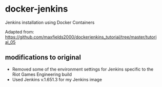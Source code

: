 # docker-jenkins
Jenkins installation using Docker Containers

Adapted from: https://github.com/maxfields2000/dockerjenkins_tutorial/tree/master/tutorial_05

## modifications to original

* Removed some of the environment settings for Jenkins specific to the Riot Games Engineering build
* Used Jenkins v.1.651.3 for my Jenkins image
